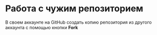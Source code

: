 # Работа с чужим репозиторием 
В своем аккаунте на GitHub создать копию репозитория из другого аккаунта с помощью кнопки **Fork**
